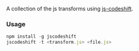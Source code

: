 A collection of the js transforms using [js-codeshift](https://github.com/facebook/jscodeshift).

### Usage

```js
npm install -g jscodeshift
jscodeshift -t <transform.js> <file.js>
```
